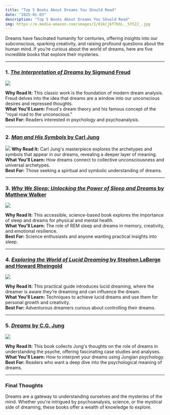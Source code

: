 ```yaml
---
title: "Top 5 Books About Dreams You Should Read"
date: "2025-01-03"
description: "Top 5 Books About Dreams You Should Read"
img: https://m.media-amazon.com/images/I/81kCj6fTbhL._SY522_.jpg
---
```



Dreams have fascinated humanity for centuries, offering insights into our subconscious, sparking creativity, and raising profound questions about the human mind. If you’re curious about the world of dreams, here are five incredible books that explore their mysteries.

---

### 1. [*The Interpretation of Dreams* by Sigmund Freud](https://amzn.to/4iUUCuV)
[![](https://m.media-amazon.com/images/I/81kCj6fTbhL._SY522_.jpg)](https://amzn.to/4iUUCuV)

**Why Read It:** This classic work is the foundation of modern dream analysis. Freud delves into the idea that dreams are a window into our unconscious desires and repressed thoughts.  
**What You'll Learn:** Freud's dream theory and his famous concept of the "royal road to the unconscious."  
**Best For:** Readers interested in psychology and psychoanalysis.

---

### 2. [*Man and His Symbols* by Carl Jung](https://amzn.to/3PpBeIR)
[![](https://m.media-amazon.com/images/I/71kdei4QduL._SY522_.jpg)](https://amzn.to/3PpBeIR)
**Why Read It:** Carl Jung's masterpiece explores the archetypes and symbols that appear in our dreams, revealing a deeper layer of meaning.  
**What You'll Learn:** How dreams connect to collective unconsciousness and universal archetypes.  
**Best For:** Those seeking a spiritual and symbolic understanding of dreams.

---

### 3. [*Why We Sleep: Unlocking the Power of Sleep and Dreams* by Matthew Walker](https://amzn.to/3C2Yk4M)
[![](https://m.media-amazon.com/images/I/814sf-LvR0L._SY522_.jpg)](https://amzn.to/3C2Yk4M)

**Why Read It:** This accessible, science-based book explores the importance of sleep and dreams for physical and mental health.  
**What You'll Learn:** The role of REM sleep and dreams in memory, creativity, and emotional resilience.  
**Best For:** Science enthusiasts and anyone wanting practical insights into sleep.

---

### 4. [*Exploring the World of Lucid Dreaming* by Stephen LaBerge and Howard Rheingold](https://amzn.to/4iZw9V7)
[![](https://m.media-amazon.com/images/I/6182cdkFCFL._SY522_.jpg)](https://amzn.to/4iZw9V7)

**Why Read It:** This practical guide introduces lucid dreaming, where the dreamer is aware they’re dreaming and can influence the dream.  
**What You'll Learn:** Techniques to achieve lucid dreams and use them for personal growth and creativity.  
**Best For:** Adventurous dreamers curious about controlling their dreams.

---

### 5. [*Dreams* by C.G. Jung](https://amzn.to/42180r3)
[![](https://m.media-amazon.com/images/I/71BqT+WA8-L._SY522_.jpg)](https://amzn.to/42180r3)

**Why Read It:** This book collects Jung's thoughts on the role of dreams in understanding the psyche, offering fascinating case studies and analyses.  
**What You'll Learn:** How to interpret your dreams using Jungian psychology.  
**Best For:** Readers who want a deep dive into the psychological meaning of dreams.

---

### Final Thoughts
Dreams are a gateway to understanding ourselves and the mysteries of the mind. Whether you're intrigued by psychoanalysis, science, or the mystical side of dreaming, these books offer a wealth of knowledge to explore.
